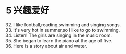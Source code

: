# 5 兴趣爱好
32. I like football,reading,swimming and singing songs. 
1. It's very hot in summer,so I like to go to swimming.
1. Listen! The girls are singing in the music room.
1. She began to learn the piano at the age of five.
1. Here is a story about air and water.